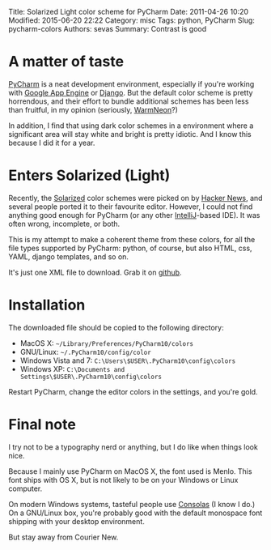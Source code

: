 Title: Solarized Light color scheme for PyCharm 
Date: 2011-04-26 10:20
Modified: 2015-06-20 22:22
Category: misc
Tags: python, PyCharm
Slug: pycharm-colors
Authors: sevas
Summary: Contrast is good


# A matter of taste

[PyCharm](http://www.jetbrains.com/pycharm/ ) 
is a neat development environment, especially if you're
working with [Google App Engine](http://code.google.com/appengine/ )
or [Django](http://www.djangoproject.com/ ). But the default color
scheme is pretty horrendous, and their effort to bundle additional schemes has been less than
fruitful, in my opinion (seriously, [WarmNeon](http://dl.dropbox.com/u/260262/blog/2011-04-26-pycharm-colors/warmneon.png)?)

In addition, I find that using dark color schemes in a environment where a
significant area will stay white and bright is pretty idiotic. And I know
this because I did it for a year.


# Enters Solarized (Light)

Recently, the [Solarized](http://ethanschoonover.com/solarized ) 
color schemes were picked on by
[Hacker News](http://news.ycombinator.com/item?id=2393976 ), and several
people ported it to their favourite editor. However, I could not find
anything good enough for PyCharm (or any other
[IntelliJ](http://www.jetbrains.com/ )-based
IDE). It was often wrong, incomplete, or both. 

This is my attempt to make a coherent theme from these colors, for all
the file types supported by
PyCharm: python, of course, but also HTML, css, YAML, django templates, and so on.

It's just one XML file to download. Grab it on 
[github](https://github.com/sevas/pycharm-color-schemes ).


# Installation

The downloaded file should be copied to the following directory:

* MacOS X: ``~/Library/Preferences/PyCharm10/colors``
* GNU/Linux: ``~/.PyCharm10/config/color``
* Windows Vista and 7: ``C:\Users\$USER\.PyCharm10\config\colors``
* Windows XP: ``C:\Documents and Settings\$USER\.PyCharm10\config\colors``
  


Restart PyCharm, change the editor colors in the settings, and you're gold.


# Final note

I try not to be a typography nerd or anything, but I do like when
things look nice.

Because I mainly use PyCharm on MacOS X, the font used 
is Menlo. This font ships with OS X, but is not likely to be on your
Windows or Linux computer.

On modern Windows systems, tasteful people use
[Consolas](http://en.wikipedia.org/wiki/Consolas ) (I know I do.)
On a GNU/Linux box, you're probably good with the default monospace font
shipping with your desktop environment.



But stay away from Courier New.

